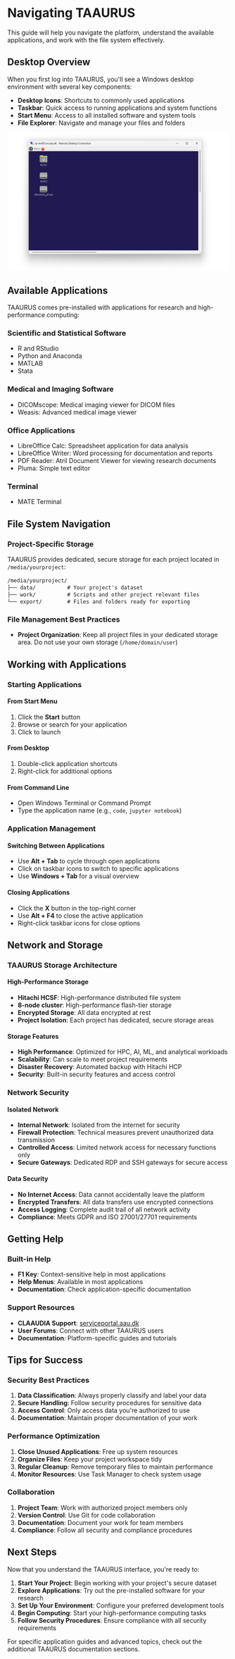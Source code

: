 # Navigating TAAURUS

This guide will help you navigate the platform, understand the available applications, and work with the file system effectively.

## Desktop Overview

When you first log into TAAURUS, you'll see a Windows desktop environment with several key components:

- **Desktop Icons**: Shortcuts to commonly used applications
- **Taskbar**: Quick access to running applications and system functions
- **Start Menu**: Access to all installed software and system tools
- **File Explorer**: Navigate and manage your files and folders

![Screenshot of TAAURUS](/assets/img/taaurus/taaurus-server-2.png)

## Available Applications

TAAURUS comes pre-installed with applications for research and high-performance computing:

### Scientific and Statistical Software

- R and RStudio
- Python and Anaconda
- MATLAB
- Stata

### Medical and Imaging Software
- DICOMscope: Medical imaging viewer for DICOM files
- Weasis: Advanced medical image viewer

### Office Applications

- LibreOffice Calc: Spreadsheet application for data analysis
- LibreOffice Writer: Word processing for documentation and reports
- PDF Reader: Atril Document Viewer for viewing research documents
- Pluma: Simple text editor

### Terminal
- MATE Terminal

## File System Navigation

### Project-Specific Storage

TAAURUS provides dedicated, secure storage for each project located in `/media/yourproject`:

```
/media/yourproject/
├── data/          # Your project's dataset
├── work/          # Scripts and other project relevant files
└── export/        # Files and folders ready for exporting
```

### File Management Best Practices

- **Project Organization**: Keep all project files in your dedicated storage area. Do not use your own storage (`/home/domain/user`)

## Working with Applications

### Starting Applications

#### From Start Menu
1. Click the **Start** button
2. Browse or search for your application
3. Click to launch

#### From Desktop
1. Double-click application shortcuts
2. Right-click for additional options

#### From Command Line
- Open Windows Terminal or Command Prompt
- Type the application name (e.g., `code`, `jupyter notebook`)

### Application Management

#### **Switching Between Applications**
- Use **Alt + Tab** to cycle through open applications
- Click on taskbar icons to switch to specific applications
- Use **Windows + Tab** for a visual overview

#### **Closing Applications**
- Click the **X** button in the top-right corner
- Use **Alt + F4** to close the active application
- Right-click taskbar icons for close options

## Network and Storage

### TAAURUS Storage Architecture

#### **High-Performance Storage**
- **Hitachi HCSF**: High-performance distributed file system
- **8-node cluster**: High-performance flash-tier storage
- **Encrypted Storage**: All data encrypted at rest
- **Project Isolation**: Each project has dedicated, secure storage areas

#### **Storage Features**
- **High Performance**: Optimized for HPC, AI, ML, and analytical workloads
- **Scalability**: Can scale to meet project requirements
- **Disaster Recovery**: Automated backup with Hitachi HCP
- **Security**: Built-in security features and access control

### Network Security

#### **Isolated Network**
- **Internal Network**: Isolated from the internet for security
- **Firewall Protection**: Technical measures prevent unauthorized data transmission
- **Controlled Access**: Limited network access for necessary functions only
- **Secure Gateways**: Dedicated RDP and SSH gateways for secure access

#### **Data Security**
- **No Internet Access**: Data cannot accidentally leave the platform
- **Encrypted Transfers**: All data transfers use encrypted connections
- **Access Logging**: Complete audit trail of all network activity
- **Compliance**: Meets GDPR and ISO 27001/27701 requirements

## Getting Help

### Built-in Help
- **F1 Key**: Context-sensitive help in most applications
- **Help Menus**: Available in most applications
- **Documentation**: Check application-specific documentation

### Support Resources
- **CLAAUDIA Support**: [serviceportal.aau.dk](https://serviceportal.aau.dk/serviceportal?id=sc_cat_item&sys_id=a05e2fb4c3434610f0f3041ad00131d0)
- **User Forums**: Connect with other TAAURUS users
- **Documentation**: Platform-specific guides and tutorials

## Tips for Success

### Security Best Practices
1. **Data Classification**: Always properly classify and label your data
2. **Secure Handling**: Follow security procedures for sensitive data
3. **Access Control**: Only access data you're authorized to use
4. **Documentation**: Maintain proper documentation of your work

### Performance Optimization
1. **Close Unused Applications**: Free up system resources
2. **Organize Files**: Keep your project workspace tidy
3. **Regular Cleanup**: Remove temporary files to maintain performance
4. **Monitor Resources**: Use Task Manager to check system usage

### Collaboration
1. **Project Team**: Work with authorized project members only
2. **Version Control**: Use Git for code collaboration
3. **Documentation**: Document your work for team members
4. **Compliance**: Follow all security and compliance procedures

## Next Steps

Now that you understand the TAAURUS interface, you're ready to:

1. **Start Your Project**: Begin working with your project's secure dataset
2. **Explore Applications**: Try out the pre-installed software for your research
3. **Set Up Your Environment**: Configure your preferred development tools
4. **Begin Computing**: Start your high-performance computing tasks
5. **Follow Security Procedures**: Ensure compliance with all security requirements

For specific application guides and advanced topics, check out the additional TAAURUS documentation sections.
